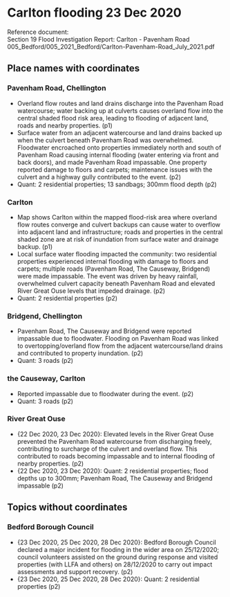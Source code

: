 

# Carlton flooding 23 Dec 2020

Reference document:<br>Section 19 Flood Investigation Report: Carlton - Pavenham Road<br>005_Bedford/005_2021_Bedford/Carlton-Pavenham-Road_July_2021.pdf

## Place names with coordinates

### Pavenham Road, Chellington
* Overland flow routes and land drains discharge into the Pavenham Road watercourse; water backing up at culverts causes overland flow into the central shaded flood risk area, leading to flooding of adjacent land, roads and nearby properties. (p1)
* Surface water from an adjacent watercourse and land drains backed up when the culvert beneath Pavenham Road was overwhelmed. Floodwater encroached onto properties immediately north and south of Pavenham Road causing internal flooding (water entering via front and back doors), and made Pavenham Road impassable. One property reported damage to floors and carpets; maintenance issues with the culvert and a highway gully contributed to the event. (p2)
* Quant: 2 residential properties; 13 sandbags; 300mm flood depth (p2)

### Carlton
* Map shows Carlton within the mapped flood-risk area where overland flow routes converge and culvert backups can cause water to overflow into adjacent land and infrastructure; roads and properties in the central shaded zone are at risk of inundation from surface water and drainage backup. (p1)
* Local surface water flooding impacted the community: two residential properties experienced internal flooding with damage to floors and carpets; multiple roads (Pavenham Road, The Causeway, Bridgend) were made impassable. The event was driven by heavy rainfall, overwhelmed culvert capacity beneath Pavenham Road and elevated River Great Ouse levels that impeded drainage. (p2)
* Quant: 2 residential properties (p2)

### Bridgend, Chellington
* Pavenham Road, The Causeway and Bridgend were reported impassable due to floodwater. Flooding on Pavenham Road was linked to overtopping/overland flow from the adjacent watercourse/land drains and contributed to property inundation. (p2)
* Quant: 3 roads (p2)

### the Causeway, Carlton
* Reported impassable due to floodwater during the event. (p2)
* Quant: 3 roads (p2)

### River Great Ouse
* {22 Dec 2020, 23 Dec 2020}: Elevated levels in the River Great Ouse prevented the Pavenham Road watercourse from discharging freely, contributing to surcharge of the culvert and overland flow. This contributed to roads becoming impassable and to internal flooding of nearby properties. (p2)
* {22 Dec 2020, 23 Dec 2020}: Quant: 2 residential properties; flood depths up to 300mm; Pavenham Road, The Causeway and Bridgend impassable (p2)


## Topics without coordinates

### Bedford Borough Council
* {23 Dec 2020, 25 Dec 2020, 28 Dec 2020}: Bedford Borough Council declared a major incident for flooding in the wider area on 25/12/2020; council volunteers assisted on the ground during response and visited properties (with LLFA and others) on 28/12/2020 to carry out impact assessments and support recovery. (p2)
* {23 Dec 2020, 25 Dec 2020, 28 Dec 2020}: Quant: 2 residential properties (p2)
